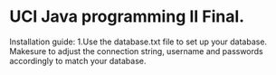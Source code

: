 # UCI Java programming II Final. 

Installation guide: 
1.Use the database.txt file to set up your database. Makesure to adjust the connection string, username and passwords accordingly to match your database. 

